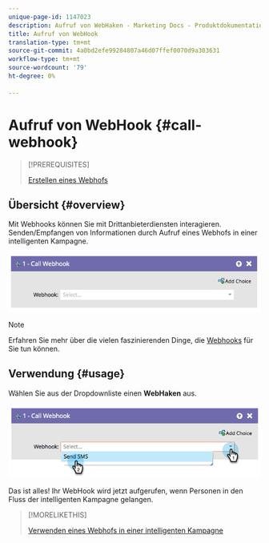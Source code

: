 ```yaml
---
unique-page-id: 1147023
description: Aufruf von WebHaken - Marketing Docs - Produktdokumentation
title: Aufruf von WebHook
translation-type: tm+mt
source-git-commit: 4a0bd2efe99284807a46d07ffef0070d9a303631
workflow-type: tm+mt
source-wordcount: '79'
ht-degree: 0%

---
```



# Aufruf von WebHook {#call-webhook}

>[!PREREQUISITES]
>
>[Erstellen eines Webhofs](/help/marketo/product-docs/administration/additional-integrations/create-a-webhook.md)

## Übersicht {#overview}

Mit Webhooks können Sie mit Drittanbieterdiensten interagieren. Senden/Empfangen von Informationen durch Aufruf eines Webhofs in einer intelligenten Kampagne.

![](assets/image2014-9-22-15-3a4-3a7.png)

>[!NOTE]
>
>Erfahren Sie mehr über die vielen faszinierenden Dinge, die [Webhooks](https://developers.marketo.com/documentation/webhooks/) für Sie tun können.

## Verwendung {#usage}

Wählen Sie aus der Dropdownliste einen **WebHaken** aus.

![](assets/image2014-9-22-15-3a4-3a25.png)

Das ist alles! Ihr WebHook wird jetzt aufgerufen, wenn Personen in den Fluss der intelligenten Kampagne gelangen.

>[!MORELIKETHIS]
>
>[Verwenden eines Webhofs in einer intelligenten Kampagne](/help/marketo/product-docs/core-marketo-concepts/smart-campaigns/flow-actions/use-a-webhook-in-a-smart-campaign.md)
